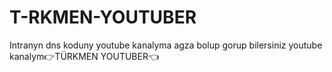 # T-RKMEN-YOUTUBER
Intranyn dns koduny youtube kanalyma agza bolup gorup bilersiniz youtube kanalym👉TÜRKMEN YOUTUBER👈
